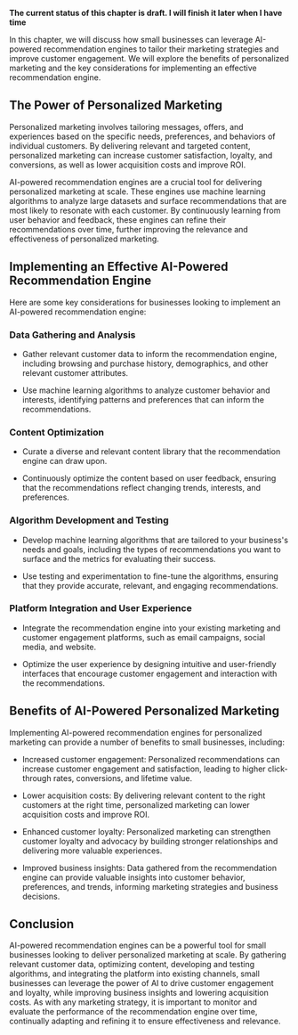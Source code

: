 **The current status of this chapter is draft. I will finish it later when I have time**

In this chapter, we will discuss how small businesses can leverage AI-powered recommendation engines to tailor their marketing strategies and improve customer engagement. We will explore the benefits of personalized marketing and the key considerations for implementing an effective recommendation engine.

The Power of Personalized Marketing
-----------------------------------

Personalized marketing involves tailoring messages, offers, and experiences based on the specific needs, preferences, and behaviors of individual customers. By delivering relevant and targeted content, personalized marketing can increase customer satisfaction, loyalty, and conversions, as well as lower acquisition costs and improve ROI.

AI-powered recommendation engines are a crucial tool for delivering personalized marketing at scale. These engines use machine learning algorithms to analyze large datasets and surface recommendations that are most likely to resonate with each customer. By continuously learning from user behavior and feedback, these engines can refine their recommendations over time, further improving the relevance and effectiveness of personalized marketing.

Implementing an Effective AI-Powered Recommendation Engine
----------------------------------------------------------

Here are some key considerations for businesses looking to implement an AI-powered recommendation engine:

### Data Gathering and Analysis

* Gather relevant customer data to inform the recommendation engine, including browsing and purchase history, demographics, and other relevant customer attributes.

* Use machine learning algorithms to analyze customer behavior and interests, identifying patterns and preferences that can inform the recommendations.

### Content Optimization

* Curate a diverse and relevant content library that the recommendation engine can draw upon.

* Continuously optimize the content based on user feedback, ensuring that the recommendations reflect changing trends, interests, and preferences.

### Algorithm Development and Testing

* Develop machine learning algorithms that are tailored to your business's needs and goals, including the types of recommendations you want to surface and the metrics for evaluating their success.

* Use testing and experimentation to fine-tune the algorithms, ensuring that they provide accurate, relevant, and engaging recommendations.

### Platform Integration and User Experience

* Integrate the recommendation engine into your existing marketing and customer engagement platforms, such as email campaigns, social media, and website.

* Optimize the user experience by designing intuitive and user-friendly interfaces that encourage customer engagement and interaction with the recommendations.

Benefits of AI-Powered Personalized Marketing
---------------------------------------------

Implementing AI-powered recommendation engines for personalized marketing can provide a number of benefits to small businesses, including:

* Increased customer engagement: Personalized recommendations can increase customer engagement and satisfaction, leading to higher click-through rates, conversions, and lifetime value.

* Lower acquisition costs: By delivering relevant content to the right customers at the right time, personalized marketing can lower acquisition costs and improve ROI.

* Enhanced customer loyalty: Personalized marketing can strengthen customer loyalty and advocacy by building stronger relationships and delivering more valuable experiences.

* Improved business insights: Data gathered from the recommendation engine can provide valuable insights into customer behavior, preferences, and trends, informing marketing strategies and business decisions.

Conclusion
----------

AI-powered recommendation engines can be a powerful tool for small businesses looking to deliver personalized marketing at scale. By gathering relevant customer data, optimizing content, developing and testing algorithms, and integrating the platform into existing channels, small businesses can leverage the power of AI to drive customer engagement and loyalty, while improving business insights and lowering acquisition costs. As with any marketing strategy, it is important to monitor and evaluate the performance of the recommendation engine over time, continually adapting and refining it to ensure effectiveness and relevance.
